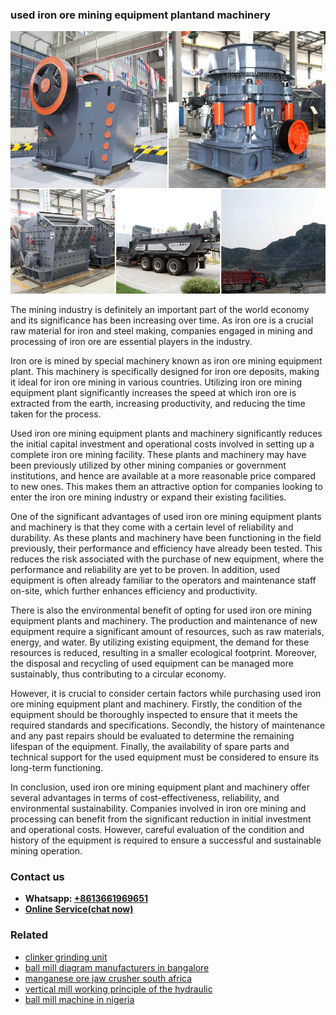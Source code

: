 <h3>used iron ore mining equipment plantand machinery</h3><img src='1708497145.jpg' alt=''><p>The mining industry is definitely an important part of the world economy and its significance has been increasing over time. As iron ore is a crucial raw material for iron and steel making, companies engaged in mining and processing of iron ore are essential players in the industry.</p><p>Iron ore is mined by special machinery known as iron ore mining equipment plant. This machinery is specifically designed for iron ore deposits, making it ideal for iron ore mining in various countries. Utilizing iron ore mining equipment plant significantly increases the speed at which iron ore is extracted from the earth, increasing productivity, and reducing the time taken for the process.</p><p>Used iron ore mining equipment plants and machinery significantly reduces the initial capital investment and operational costs involved in setting up a complete iron ore mining facility. These plants and machinery may have been previously utilized by other mining companies or government institutions, and hence are available at a more reasonable price compared to new ones. This makes them an attractive option for companies looking to enter the iron ore mining industry or expand their existing facilities.</p><p>One of the significant advantages of used iron ore mining equipment plants and machinery is that they come with a certain level of reliability and durability. As these plants and machinery have been functioning in the field previously, their performance and efficiency have already been tested. This reduces the risk associated with the purchase of new equipment, where the performance and reliability are yet to be proven. In addition, used equipment is often already familiar to the operators and maintenance staff on-site, which further enhances efficiency and productivity.</p><p>There is also the environmental benefit of opting for used iron ore mining equipment plants and machinery. The production and maintenance of new equipment require a significant amount of resources, such as raw materials, energy, and water. By utilizing existing equipment, the demand for these resources is reduced, resulting in a smaller ecological footprint. Moreover, the disposal and recycling of used equipment can be managed more sustainably, thus contributing to a circular economy.</p><p>However, it is crucial to consider certain factors while purchasing used iron ore mining equipment plant and machinery. Firstly, the condition of the equipment should be thoroughly inspected to ensure that it meets the required standards and specifications. Secondly, the history of maintenance and any past repairs should be evaluated to determine the remaining lifespan of the equipment. Finally, the availability of spare parts and technical support for the used equipment must be considered to ensure its long-term functioning.</p><p>In conclusion, used iron ore mining equipment plant and machinery offer several advantages in terms of cost-effectiveness, reliability, and environmental sustainability. Companies involved in iron ore mining and processing can benefit from the significant reduction in initial investment and operational costs. However, careful evaluation of the condition and history of the equipment is required to ensure a successful and sustainable mining operation.</p><h3>Contact us</h3><ul><li><strong>Whatsapp:&nbsp;<a href="https://wa.me/8613661969651">+8613661969651</a></strong></li><li><a href="https://swt.shibang-china.com/?git&amp;zhl&amp;used iron ore mining equipment plantand machinery"><strong>Online Service(chat now)</strong></a></li></ul><h3>Related</h3><ul><li><a href='clinker grinding unit.md'>clinker grinding unit</a></li><li><a href='ball mill diagram manufacturers in bangalore.md'>ball mill diagram manufacturers in bangalore</a></li><li><a href='manganese ore jaw crusher south africa.md'>manganese ore jaw crusher south africa</a></li><li><a href='vertical mill working principle of the hydraulic.md'>vertical mill working principle of the hydraulic</a></li><li><a href='ball mill machine in nigeria.md'>ball mill machine in nigeria</a></li></ul>